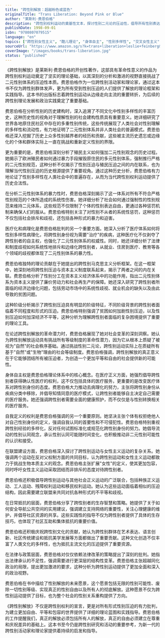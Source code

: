 ```yaml
---
title: "跨性别解放：超越粉色或蓝色"
originalTitle: "Trans Liberation: Beyond Pink or Blue"
author: "莱斯利·费恩伯格"
description: "跨性别权利运动的奠基性文本，探讨性别二元论的压迫性，倡导所有性别表达的解放。"
publishDate: 1998-09-01
isbn: "9780807079515"
language: "en"
topics: ["跨性别女性主义", "酷儿理论", "身体自主", "性别多样性", "交叉女性主义"]
sourceUrl: "https://www.amazon.sg/s?k=trans+liberation+leslie+feinberg&tag=inkrupt-22"
coverImage: "/images/books/trans-liberation.jpg"
status: "published"
---
```


《跨性别解放》是莱斯利·费恩伯格的开创性著作，这部具有革命性意义的作品为跨性别权利运动奠定了坚实的理论基础，以其深刻的分析和激进的视野直接挑战了二元性别体系的压迫性本质。费恩伯格作为一位跨性别活动家和理论家，通过这本书不仅为跨性别群体发声，更为所有受到性别压迫的人们提供了解放的理论框架和实践指导。这本书的出版标志着跨性别运动从边缘走向主流的重要转折，为后续的跨性别理论发展和政治实践奠定了重要基础。

费恩伯格在分析性别的历史建构时，深入追溯了不同文化中性别多样性的丰富历史，这种历史性的视角对于理解性别的社会建构性质具有重要意义。她详细研究了世界各地原住民社区中存在的多重性别传统，这些传统展现了人类社会对性别理解的多样性和流动性，有力地证明了二元性别体系并非人类社会的普遍模式。费恩伯格还深入挖掘了历史上众多性别越界者的经历和贡献，这些被主流历史遗忘或边缘化的个体和群体实际上一直在挑战和重新定义性别的界限。

更为重要的是，费恩伯格深刻分析了殖民主义如何强加二元性别观念的历史过程。她揭示了欧洲殖民者如何通过暴力手段摧毁原住民的多元性别体系，强制推行严格的二元性别规范，这种分析不仅揭示了性别压迫与殖民压迫之间的内在联系，也为理解当代性别压迫的历史根源提供了重要视角。通过这种历史分析，费恩伯格有力地论证了性别多样性在人类社会中的普遍存在，从而为当代跨性别权利运动提供了历史合法性。

在分析二元性别体系的暴力性时，费恩伯格深刻揭示了这一体系对所有不符合严格性别规范的个体所造成的系统性伤害。她详细分析了社会如何通过强制性的性别规范来维持二元体系，这些规范不仅限制了个体的性别表达自由，更通过各种惩罚机制来确保人们的服从。费恩伯格特别关注了对性别不从者的系统性惩罚，这种惩罚不仅包括社会排斥和歧视，还包括各种形式的暴力和迫害。

医疗化和病理化是费恩伯格批判的另一个重要方面。她深入分析了医疗体系如何将性别多样性病理化，将跨性别身份视为需要"治疗"的疾病，这种医疗化不仅剥夺了跨性别者的自主权，也强化了二元性别体系的权威性。同时，她还详细分析了法律和制度歧视如何系统性地排斥和边缘化跨性别者，从就业、住房到医疗、教育等各个领域的歧视都体现了二元性别体系的暴力性。

费恩伯格独特的理论贡献在于她提出的跨性别马克思主义分析框架。在这一框架中，她深刻地将跨性别压迫与资本主义制度联系起来，揭示了两者之间的内在关联。费恩伯格分析了性别分工在资本主义经济体系中的功能作用，指出二元性别体系为资本主义提供了廉价劳动力和社会再生产的保障。她还深入研究了跨性别者所面临的经济边缘化问题，包括劳动市场中的系统性歧视、就业机会的缺失以及由此导致的贫困问题。

这种阶级分析揭示了跨性别压迫具有明显的阶级特征，不同阶级背景的跨性别者面临着不同程度和形式的压迫。费恩伯格特别强调了贫困如何加剧性别压迫，以及性别压迫如何加深经济不平等，这种分析为理解跨性别者面临的复杂困境提供了重要的理论工具。

在论述跨性别解放的革命潜力时，费恩伯格展现了她对社会变革的深刻洞察。她认为跨性别解放运动具有挑战所有等级制度的革命性潜力，因为它从根本上质疑了被视为"自然"的社会秩序基础。通过挑战性别二元论，跨性别运动实际上在质疑所有基于"自然"或"生物"理由的社会等级制度。费恩伯格强调，跨性别解放的真正意义在于它能够团结所有被压迫者，为创造一个更加平等和自由的社会提供新的可能性。

身体自主权是费恩伯格理论体系中的核心概念。在医疗正义方面，她强烈倡导跨性别者获得确认性医疗的权利，这不仅包括具体的医疗服务，更重要的是改变医疗体系对跨性别身份的态度。费恩伯格大力推动去病理化的努力，主张将跨性别身份从疾病分类中移除，并倡导知情同意的医疗模式，让跨性别者能够自主决定自己需要的医疗服务。她还强调跨性别者需要全面的健康照护，而不仅仅是与性别转换相关的医疗服务。

自我定义的权利是费恩伯格强调的另一个重要原则。她坚决主张个体有权拒绝他人对自己性别身份的定义，强调自我认同的首要性和不可侵犯性。费恩伯格特别重视跨性别经验的多样化，反对任何试图标准化或规范化跨性别身份的努力。她倡导流动的性别认同观念，承认性别认同可能随时间变化，也积极推动非二元性别可能性的认识和接受。

在联盟建设方面，费恩伯格深入探讨了跨性别运动与女性主义运动的复杂关系。她强调两个运动在反对父权制方面的共同目标，认为跨性别运动和女性主义运动都致力于挑战生物本质主义的观念。费恩伯格主张扩展"女性"的定义，使其更加包容，同时呼吁女性主义运动采取团结而非排斥的态度对待跨性别者。

费恩伯格还积极倡导跨性别运动与其他社会正义运动的广泛联合，包括种族正义运动、工人运动、残障权利运动和移民权利运动。她认为这些运动面临着相似的压迫结构，因此需要建立联盟来共同对抗各种形式的不平等和歧视。

在日常抵抗的层面，费恩伯格分享了跨性别者的生存智慧和策略。她提供了关于如何安全导航公共空间的实用建议，强调建立支持网络的重要性，关注心理健康的维护，并倡导社区资源的共享。这些实践性的指导不仅为跨性别者提供了具体的生存技巧，也体现了社区互助和集体抵抗的重要价值。

费恩伯格还积极庆祝跨性别文化的贡献，她认为跨性别群体在艺术表达、语言创新、社区传统建设和抵抗美学发展等方面都做出了重要贡献。这种文化创造不仅丰富了人类文化的多样性，也为抵抗主流文化的压迫提供了重要资源。

在法律与政策层面，费恩伯格对仅仅依赖法律改革的策略提出了深刻的批判。她指出法律承认的不足性，强调需要进行更深层的结构性变革。费恩伯格主张超越同化政治的局限，提出更加激进的要求，这种分析为跨性别运动提供了更加全面和深入的政治视野。

费恩伯格在书中描绘了性别解放的未来愿景，这个愿景包括无限的性别可能性、废除一切性别等级、实现真正的性别自由以及所有人的彻底解放。这种愿景不仅为跨性别运动提供了目标，也为整个社会的性别关系重构提供了方向。

《跨性别解放》不仅是跨性别权利的宣言，更是对所有形式性别压迫的有力批判，为建立更加自由、平等和包容的世界提供了详细的理论蓝图和实践指导。费恩伯格的工作提醒我们，真正的解放必须包括所有人的解放，真正的自由必须建立在尊重和庆祝差异的基础上。这本书至今仍是跨性别研究和活动的重要参考，为新一代的跨性别活动家和理论家提供着持续的启发和指导。
